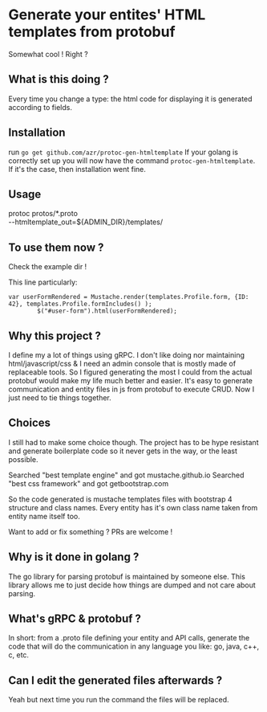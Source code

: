 # Generate your entites' HTML templates from protobuf

Somewhat cool ! Right ?

## What is this doing ?

Every time you change a type: the html code for displaying it is generated according to fields.

## Installation

run `go get github.com/azr/protoc-gen-htmltemplate`
If your golang is correctly set up you will now have the command `protoc-gen-htmltemplate`.
If it's the case, then installation went fine.

## Usage

protoc  protos/*.proto \
	--htmltemplate_out=${ADMIN_DIR}/templates/

## To use them now ?

Check the example dir !

This line particularly:

```
var userFormRendered = Mustache.render(templates.Profile.form, {ID: 42}, templates.Profile.formIncludes() );
        $("#user-form").html(userFormRendered);
```

## Why this project ?

I define my a lot of things using gRPC.
I don't like doing nor maintaining html/javascript/css & I need an admin console that is
mostly made of replaceable tools.
So I figured generating the most I could from the actual protobuf would make
my life much better and easier.
It's easy to generate communication and entity files in js from protobuf to execute CRUD.
Now I just need to tie things together.

## Choices

I still had to make some choice though. The project
has to be hype resistant and generate boilerplate code so it
never gets in the way, or the least possible.


Searched "best template engine" and got mustache.github.io
Searched "best css framework" and got getbootstrap.com 

So the code generated is mustache templates files with bootstrap 4 structure and class names.
Every entity has it's own class name taken from entity name itself too.

Want to add or fix something ? PRs are welcome !

## Why is it done in golang ?

The go library for parsing protobuf is maintained by someone else.
This library allows me to just decide how things are dumped and not care about parsing.

## What's gRPC & protobuf ?

In short: from a .proto file defining your entity and API calls, 
generate the code that will do the communication
in any language you like: go, java, c++, c, etc.

## Can I edit the generated files afterwards ?

Yeah but next time you run the command the files will be replaced.
